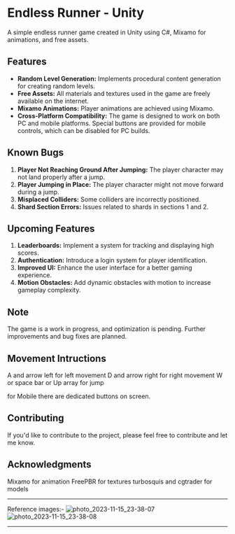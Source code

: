 # Endless Runner - Unity

A simple endless runner game created in Unity using C#, Mixamo for animations, and free assets.

## Features

- **Random Level Generation:** Implements procedural content generation for creating random levels.
- **Free Assets:** All materials and textures used in the game are freely available on the internet.
- **Mixamo Animations:** Player animations are achieved using Mixamo.
- **Cross-Platform Compatibility:** The game is designed to work on both PC and mobile platforms. Special buttons are provided for mobile controls, which can be disabled for PC builds.

## Known Bugs

1. **Player Not Reaching Ground After Jumping:** The player character may not land properly after a jump.
2. **Player Jumping in Place:** The player character might not move forward during a jump.
3. **Misplaced Colliders:** Some colliders are incorrectly positioned.
4. **Shard Section Errors:** Issues related to shards in sections 1 and 2.

## Upcoming Features

1. **Leaderboards:** Implement a system for tracking and displaying high scores.
2. **Authentication:** Introduce a login system for player identification.
3. **Improved UI:** Enhance the user interface for a better gaming experience.
4. **Motion Obstacles:** Add dynamic obstacles with motion to increase gameplay complexity.

## Note

The game is a work in progress, and optimization is pending. Further improvements and bug fixes are planned.

## Movement Intructions
 A and arrow left for left movement
 D and arrow right for right movement
 W or space bar or Up array for jump

 for Mobile there are dedicated buttons on screen.



## Contributing

If you'd like to contribute to the project, please feel free to contribute and let me know.



## Acknowledgments

Mixamo for animation
FreePBR for textures
turbosquis and cgtrader for models
______________________________________________________________________________________________________________________________________________________________
Reference images:-
![photo_2023-11-15_23-38-07](https://github.com/AdityaH007/EndlessRunner-unity/assets/123583340/e2057eae-e343-4aaa-9f6e-34d2df118dda)
![photo_2023-11-15_23-38-08](https://github.com/AdityaH007/EndlessRunner-unity/assets/123583340/8ce2c8b1-7059-4544-b310-bf2d817a5b71)
_______________________________________________________________________________________________________________________________________________________________


